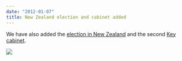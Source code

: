 ```yaml
---
date: "2012-01-07"
title: New Zealand election and cabinet added
---
```


We have also added the [election in New Zealand](http://dev.parlgov.org/data/nzl/election-parliament/2011-11-26/) and the second [Key cabinet](http://dev.parlgov.org/data/nzl/cabinet-party/2011-11-26/).

![](/images/parliament-sweden.jpg)
